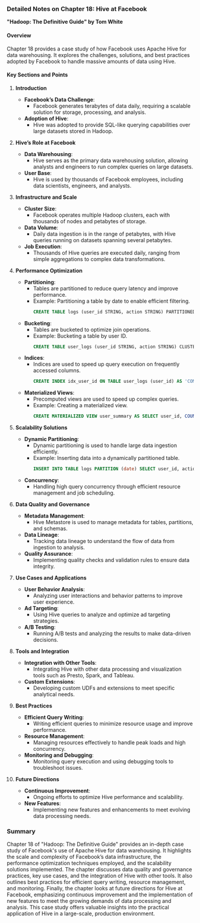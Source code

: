 ### Detailed Notes on Chapter 18: Hive at Facebook
**"Hadoop: The Definitive Guide" by Tom White**

#### **Overview**
Chapter 18 provides a case study of how Facebook uses Apache Hive for data warehousing. It explores the challenges, solutions, and best practices adopted by Facebook to handle massive amounts of data using Hive.

#### **Key Sections and Points**

1. **Introduction**
   - **Facebook’s Data Challenge**:
     - Facebook generates terabytes of data daily, requiring a scalable solution for storage, processing, and analysis.
   - **Adoption of Hive**:
     - Hive was adopted to provide SQL-like querying capabilities over large datasets stored in Hadoop.

2. **Hive’s Role at Facebook**
   - **Data Warehousing**:
     - Hive serves as the primary data warehousing solution, allowing analysts and engineers to run complex queries on large datasets.
   - **User Base**:
     - Hive is used by thousands of Facebook employees, including data scientists, engineers, and analysts.

3. **Infrastructure and Scale**
   - **Cluster Size**:
     - Facebook operates multiple Hadoop clusters, each with thousands of nodes and petabytes of storage.
   - **Data Volume**:
     - Daily data ingestion is in the range of petabytes, with Hive queries running on datasets spanning several petabytes.
   - **Job Execution**:
     - Thousands of Hive queries are executed daily, ranging from simple aggregations to complex data transformations.

4. **Performance Optimization**
   - **Partitioning**:
     - Tables are partitioned to reduce query latency and improve performance.
     - Example: Partitioning a table by date to enable efficient filtering.
       ```sql
       CREATE TABLE logs (user_id STRING, action STRING) PARTITIONED BY (date STRING);
       ```
   - **Bucketing**:
     - Tables are bucketed to optimize join operations.
     - Example: Bucketing a table by user ID.
       ```sql
       CREATE TABLE user_logs (user_id STRING, action STRING) CLUSTERED BY (user_id) INTO 256 BUCKETS;
       ```
   - **Indices**:
     - Indices are used to speed up query execution on frequently accessed columns.
       ```sql
       CREATE INDEX idx_user_id ON TABLE user_logs (user_id) AS 'COMPACT' WITH DEFERRED REBUILD;
       ```
   - **Materialized Views**:
     - Precomputed views are used to speed up complex queries.
     - Example: Creating a materialized view.
       ```sql
       CREATE MATERIALIZED VIEW user_summary AS SELECT user_id, COUNT(*) FROM user_logs GROUP BY user_id;
       ```

5. **Scalability Solutions**
   - **Dynamic Partitioning**:
     - Dynamic partitioning is used to handle large data ingestion efficiently.
     - Example: Inserting data into a dynamically partitioned table.
       ```sql
       INSERT INTO TABLE logs PARTITION (date) SELECT user_id, action, date FROM staging_logs;
       ```
   - **Concurrency**:
     - Handling high query concurrency through efficient resource management and job scheduling.

6. **Data Quality and Governance**
   - **Metadata Management**:
     - Hive Metastore is used to manage metadata for tables, partitions, and schemas.
   - **Data Lineage**:
     - Tracking data lineage to understand the flow of data from ingestion to analysis.
   - **Quality Assurance**:
     - Implementing quality checks and validation rules to ensure data integrity.

7. **Use Cases and Applications**
   - **User Behavior Analysis**:
     - Analyzing user interactions and behavior patterns to improve user experience.
   - **Ad Targeting**:
     - Using Hive queries to analyze and optimize ad targeting strategies.
   - **A/B Testing**:
     - Running A/B tests and analyzing the results to make data-driven decisions.

8. **Tools and Integration**
   - **Integration with Other Tools**:
     - Integrating Hive with other data processing and visualization tools such as Presto, Spark, and Tableau.
   - **Custom Extensions**:
     - Developing custom UDFs and extensions to meet specific analytical needs.

9. **Best Practices**
   - **Efficient Query Writing**:
     - Writing efficient queries to minimize resource usage and improve performance.
   - **Resource Management**:
     - Managing resources effectively to handle peak loads and high concurrency.
   - **Monitoring and Debugging**:
     - Monitoring query execution and using debugging tools to troubleshoot issues.

10. **Future Directions**
    - **Continuous Improvement**:
      - Ongoing efforts to optimize Hive performance and scalability.
    - **New Features**:
      - Implementing new features and enhancements to meet evolving data processing needs.

### **Summary**
Chapter 18 of "Hadoop: The Definitive Guide" provides an in-depth case study of Facebook's use of Apache Hive for data warehousing. It highlights the scale and complexity of Facebook’s data infrastructure, the performance optimization techniques employed, and the scalability solutions implemented. The chapter discusses data quality and governance practices, key use cases, and the integration of Hive with other tools. It also outlines best practices for efficient query writing, resource management, and monitoring. Finally, the chapter looks at future directions for Hive at Facebook, emphasizing continuous improvement and the implementation of new features to meet the growing demands of data processing and analysis. This case study offers valuable insights into the practical application of Hive in a large-scale, production environment.